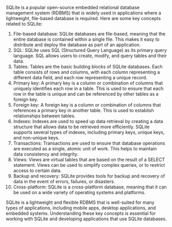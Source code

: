 SQLite is a popular open-source embedded relational database management system (RDBMS) that is widely used in applications where a lightweight, file-based database is required. Here are some key concepts related to SQLite:

1. File-based database: SQLite databases are file-based, meaning that the entire database is contained within a single file. This makes it easy to distribute and deploy the database as part of an application.
2. SQL: SQLite uses SQL (Structured Query Language) as its primary query language. SQL allows users to create, modify, and query tables and their data.
3. Tables: Tables are the basic building blocks of SQLite databases. Each table consists of rows and columns, with each column representing a different data field, and each row representing a unique record.
4. Primary key: A primary key is a column or combination of columns that uniquely identifies each row in a table. This is used to ensure that each row in the table is unique and can be referenced by other tables as a foreign key.
5. Foreign key: A foreign key is a column or combination of columns that references a primary key in another table. This is used to establish relationships between tables.
6. Indexes: Indexes are used to speed up data retrieval by creating a data structure that allows data to be retrieved more efficiently. SQLite supports several types of indexes, including primary keys, unique keys, and non-unique keys.
7. Transactions: Transactions are used to ensure that database operations are executed as a single, atomic unit of work. This helps to maintain data consistency and integrity.
8. Views: Views are virtual tables that are based on the result of a SELECT statement. Views can be used to simplify complex queries, or to restrict access to certain data.
9. Backup and recovery: SQLite provides tools for backup and recovery of data in the event of errors, failures, or disasters.
10. Cross-platform: SQLite is a cross-platform database, meaning that it can be used on a wide variety of operating systems and platforms.

SQLite is a lightweight and flexible RDBMS that is well-suited for many types of applications, including mobile apps, desktop applications, and embedded systems. Understanding these key concepts is essential for working with SQLite and developing applications that use SQLite databases.